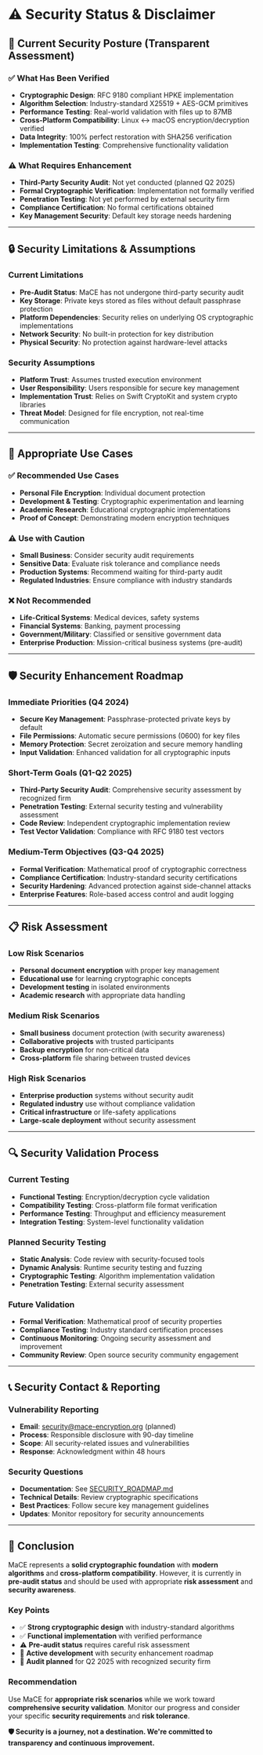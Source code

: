 # ⚠️ Security Status & Disclaimer

## 🎯 **Current Security Posture (Transparent Assessment)**

### **✅ What Has Been Verified**
- **Cryptographic Design**: RFC 9180 compliant HPKE implementation
- **Algorithm Selection**: Industry-standard X25519 + AES-GCM primitives
- **Performance Testing**: Real-world validation with files up to 87MB
- **Cross-Platform Compatibility**: Linux ↔ macOS encryption/decryption verified
- **Data Integrity**: 100% perfect restoration with SHA256 verification
- **Implementation Testing**: Comprehensive functionality validation

### **⚠️ What Requires Enhancement**
- **Third-Party Security Audit**: Not yet conducted (planned Q2 2025)
- **Formal Cryptographic Verification**: Implementation not formally verified
- **Penetration Testing**: Not yet performed by external security firm
- **Compliance Certification**: No formal certifications obtained
- **Key Management Security**: Default key storage needs hardening

---

## 🔒 **Security Limitations & Assumptions**

### **Current Limitations**
- **Pre-Audit Status**: MaCE has not undergone third-party security audit
- **Key Storage**: Private keys stored as files without default passphrase protection
- **Platform Dependencies**: Security relies on underlying OS cryptographic implementations
- **Network Security**: No built-in protection for key distribution
- **Physical Security**: No protection against hardware-level attacks

### **Security Assumptions**
- **Platform Trust**: Assumes trusted execution environment
- **User Responsibility**: Users responsible for secure key management
- **Implementation Trust**: Relies on Swift CryptoKit and system crypto libraries
- **Threat Model**: Designed for file encryption, not real-time communication

---

## 🎯 **Appropriate Use Cases**

### **✅ Recommended Use Cases**
- **Personal File Encryption**: Individual document protection
- **Development & Testing**: Cryptographic experimentation and learning
- **Academic Research**: Educational cryptographic implementations
- **Proof of Concept**: Demonstrating modern encryption techniques

### **⚠️ Use with Caution**
- **Small Business**: Consider security audit requirements
- **Sensitive Data**: Evaluate risk tolerance and compliance needs
- **Production Systems**: Recommend waiting for third-party audit
- **Regulated Industries**: Ensure compliance with industry standards

### **❌ Not Recommended**
- **Life-Critical Systems**: Medical devices, safety systems
- **Financial Systems**: Banking, payment processing
- **Government/Military**: Classified or sensitive government data
- **Enterprise Production**: Mission-critical business systems (pre-audit)

---

## 🛡️ **Security Enhancement Roadmap**

### **Immediate Priorities (Q4 2024)**
- **Secure Key Management**: Passphrase-protected private keys by default
- **File Permissions**: Automatic secure permissions (0600) for key files
- **Memory Protection**: Secret zeroization and secure memory handling
- **Input Validation**: Enhanced validation for all cryptographic inputs

### **Short-Term Goals (Q1-Q2 2025)**
- **Third-Party Security Audit**: Comprehensive security assessment by recognized firm
- **Penetration Testing**: External security testing and vulnerability assessment
- **Code Review**: Independent cryptographic implementation review
- **Test Vector Validation**: Compliance with RFC 9180 test vectors

### **Medium-Term Objectives (Q3-Q4 2025)**
- **Formal Verification**: Mathematical proof of cryptographic correctness
- **Compliance Certification**: Industry-standard security certifications
- **Security Hardening**: Advanced protection against side-channel attacks
- **Enterprise Features**: Role-based access control and audit logging

---

## 📋 **Risk Assessment**

### **Low Risk Scenarios**
- **Personal document encryption** with proper key management
- **Educational use** for learning cryptographic concepts
- **Development testing** in isolated environments
- **Academic research** with appropriate data handling

### **Medium Risk Scenarios**
- **Small business** document protection (with security awareness)
- **Collaborative projects** with trusted participants
- **Backup encryption** for non-critical data
- **Cross-platform** file sharing between trusted devices

### **High Risk Scenarios**
- **Enterprise production** systems without security audit
- **Regulated industry** use without compliance validation
- **Critical infrastructure** or life-safety applications
- **Large-scale deployment** without security assessment

---

## 🔍 **Security Validation Process**

### **Current Testing**
- **Functional Testing**: Encryption/decryption cycle validation
- **Compatibility Testing**: Cross-platform file format verification
- **Performance Testing**: Throughput and efficiency measurement
- **Integration Testing**: System-level functionality validation

### **Planned Security Testing**
- **Static Analysis**: Code review with security-focused tools
- **Dynamic Analysis**: Runtime security testing and fuzzing
- **Cryptographic Testing**: Algorithm implementation validation
- **Penetration Testing**: External security assessment

### **Future Validation**
- **Formal Verification**: Mathematical proof of security properties
- **Compliance Testing**: Industry standard certification processes
- **Continuous Monitoring**: Ongoing security assessment and improvement
- **Community Review**: Open source security community engagement

---

## 📞 **Security Contact & Reporting**

### **Vulnerability Reporting**
- **Email**: security@mace-encryption.org (planned)
- **Process**: Responsible disclosure with 90-day timeline
- **Scope**: All security-related issues and vulnerabilities
- **Response**: Acknowledgment within 48 hours

### **Security Questions**
- **Documentation**: See [SECURITY_ROADMAP.md](SECURITY_ROADMAP.md)
- **Technical Details**: Review cryptographic specifications
- **Best Practices**: Follow secure key management guidelines
- **Updates**: Monitor repository for security announcements

---

## 🎯 **Conclusion**

MaCE represents a **solid cryptographic foundation** with **modern algorithms** and **cross-platform compatibility**. However, it is currently in **pre-audit status** and should be used with appropriate **risk assessment** and **security awareness**.

### **Key Points**
- ✅ **Strong cryptographic design** with industry-standard algorithms
- ✅ **Functional implementation** with verified performance
- ⚠️ **Pre-audit status** requires careful risk assessment
- 🔄 **Active development** with security enhancement roadmap
- 📅 **Audit planned** for Q2 2025 with recognized security firm

### **Recommendation**
Use MaCE for **appropriate risk scenarios** while we work toward **comprehensive security validation**. Monitor our progress and consider your specific **security requirements** and **risk tolerance**.

**🛡️ Security is a journey, not a destination. We're committed to transparency and continuous improvement.**

